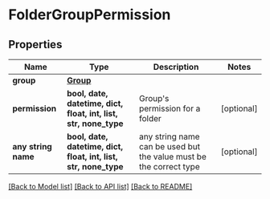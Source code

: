 # FolderGroupPermission


## Properties
Name | Type | Description | Notes
------------ | ------------- | ------------- | -------------
**group** | [**Group**](Group.md) |  | 
**permission** | **bool, date, datetime, dict, float, int, list, str, none_type** | Group&#39;s permission for a folder | [optional] 
**any string name** | **bool, date, datetime, dict, float, int, list, str, none_type** | any string name can be used but the value must be the correct type | [optional]

[[Back to Model list]](../README.md#documentation-for-models) [[Back to API list]](../README.md#documentation-for-api-endpoints) [[Back to README]](../README.md)


